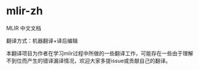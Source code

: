 # mlir-zh
MLIR 中文文档

翻译方式：机器翻译+译后编辑

本翻译项目为作者在学习mlir过程中所做的一些翻译工作，可能存在一些由于理解不到位而产生的错译漏译情况，欢迎大家多提issue或贡献自己的翻译。
